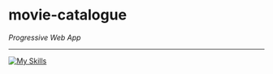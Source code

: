 # movie-catalogue
*Progressive Web App*

---

[![My Skills](https://skillicons.dev/icons?i=javascript,nodejs,webpack,sass,vercel&theme=dark)](https://skillicons.dev)

<br>
